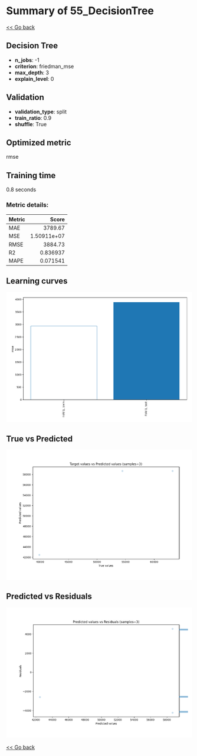 # Summary of 55_DecisionTree

[<< Go back](../README.md)


## Decision Tree
- **n_jobs**: -1
- **criterion**: friedman_mse
- **max_depth**: 3
- **explain_level**: 0

## Validation
 - **validation_type**: split
 - **train_ratio**: 0.9
 - **shuffle**: True

## Optimized metric
rmse

## Training time

0.8 seconds

### Metric details:
| Metric   |          Score |
|:---------|---------------:|
| MAE      | 3789.67        |
| MSE      |    1.50911e+07 |
| RMSE     | 3884.73        |
| R2       |    0.836937    |
| MAPE     |    0.071541    |



## Learning curves
![Learning curves](learning_curves.png)
## True vs Predicted

![True vs Predicted](true_vs_predicted.png)


## Predicted vs Residuals

![Predicted vs Residuals](predicted_vs_residuals.png)



[<< Go back](../README.md)
